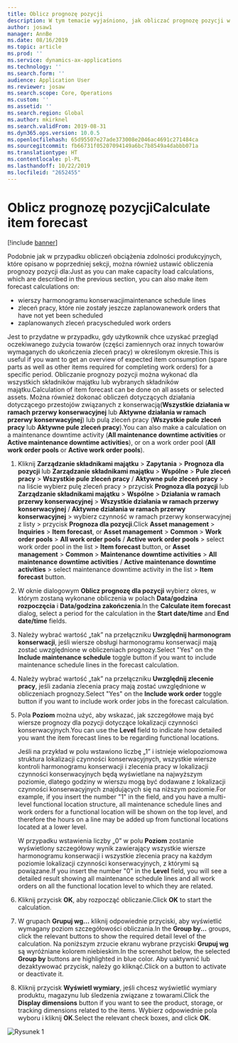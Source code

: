 ```yaml
---
title: Oblicz prognozę pozycji
description: W tym temacie wyjaśniono, jak obliczać prognozę pozycji w Zarządzaniu składnikami majątku.
author: josaw1
manager: AnnBe
ms.date: 08/16/2019
ms.topic: article
ms.prod: ''
ms.service: dynamics-ax-applications
ms.technology: ''
ms.search.form: ''
audience: Application User
ms.reviewer: josaw
ms.search.scope: Core, Operations
ms.custom: ''
ms.assetid: ''
ms.search.region: Global
ms.author: mkirknel
ms.search.validFrom: 2019-08-31
ms.dyn365.ops.version: 10.0.5
ms.openlocfilehash: 65d95507e27ade373008e2046ac4691c271484ca
ms.sourcegitcommit: fb66731f05207094149a6bc7b8549a4dabbb071a
ms.translationtype: HT
ms.contentlocale: pl-PL
ms.lasthandoff: 10/22/2019
ms.locfileid: "2652455"
---
```

# <a name="calculate-item-forecast"></a><span data-ttu-id="9dc9a-103">Oblicz prognozę pozycji</span><span class="sxs-lookup"><span data-stu-id="9dc9a-103">Calculate item forecast</span></span>

[!include [banner](../../includes/banner.md)]

 

<span data-ttu-id="9dc9a-104">Podobnie jak w przypadku obliczeń obciążenia zdolności produkcyjnych, które opisano w poprzedniej sekcji, można również ustawić obliczenia prognozy pozycji dla:</span><span class="sxs-lookup"><span data-stu-id="9dc9a-104">Just as you can make capacity load calculations, which are described in the previous section, you can also make item forecast calculations on:</span></span>

- <span data-ttu-id="9dc9a-105">wierszy harmonogramu konserwacji</span><span class="sxs-lookup"><span data-stu-id="9dc9a-105">maintenance schedule lines</span></span>  
- <span data-ttu-id="9dc9a-106">zleceń pracy, które nie zostały jeszcze zaplanowane</span><span class="sxs-lookup"><span data-stu-id="9dc9a-106">work orders that have not yet been scheduled</span></span>  
- <span data-ttu-id="9dc9a-107">zaplanowanych zleceń pracy</span><span class="sxs-lookup"><span data-stu-id="9dc9a-107">scheduled work orders</span></span>

<span data-ttu-id="9dc9a-108">Jest to przydatne w przypadku, gdy użytkownik chce uzyskać przegląd oczekiwanego zużycia towarów (części zamiennych oraz innych towarów wymaganych do ukończenia zleceń pracy) w określonym okresie.</span><span class="sxs-lookup"><span data-stu-id="9dc9a-108">This is useful if you want to get an overview of expected item consumption (spare parts as well as other items required for completing work orders) for a specific period.</span></span> <span data-ttu-id="9dc9a-109">Obliczanie prognozy pozycji można wykonać dla wszystkich składników majątku lub wybranych składników majątku.</span><span class="sxs-lookup"><span data-stu-id="9dc9a-109">Calculation of item forecast can be done on all assets or selected assets.</span></span> <span data-ttu-id="9dc9a-110">Można również dokonać obliczeń dotyczących działania dotyczącego przestojów związanych z konserwacją(**Wszystkie działania w ramach przerwy konserwacyjnej** lub **Aktywne działania w ramach przerwy konserwacyjnej**) lub pulą zleceń pracy (**Wszystkie pule zleceń pracy** lub **Aktywne pule zleceń pracy**).</span><span class="sxs-lookup"><span data-stu-id="9dc9a-110">You can also make a calculation on a maintenance downtime activity (**All maintenance downtime activities** or **Active maintenance downtime activities**), or on a work order pool (**All work order pools** or **Active work order pools**).</span></span>

1. <span data-ttu-id="9dc9a-111">Kliknij **Zarządzanie składnikami majątku** > **Zapytania** > **Prognoza dla pozycji** lub **Zarządzanie składnikami majątku** > **Wspólne** > **Pule zleceń pracy** > **Wszystkie pule zleceń pracy** / **Aktywne pule zleceń pracy** > na liście wybierz pulę zleceń pracy > przycisk **Prognoza dla pozycji** lub **Zarządzanie składnikami majątku** > **Wspólne** > **Działania w ramach przerwy konserwacyjnej** > **Wszystkie działania w ramach przerwy konserwacyjnej** / **Aktywne działania w ramach przerwy konserwacyjnej** > wybierz czynność w ramach przerwy konserwacyjnej z listy > przycisk **Prognoza dla pozycji**.</span><span class="sxs-lookup"><span data-stu-id="9dc9a-111">Click **Asset management** > **Inquiries** > **Item forecast**, or **Asset management** > **Common** > **Work order pools** > **All work order pools** / **Active work order pools** > select work order pool in the list > **Item forecast** button, or **Asset management** > **Common** > **Maintenance downtime activities** > **All maintenance downtime activities** / **Active maintenance downtime activities** > select maintenance downtime activity in the list > **Item forecast** button.</span></span>

2. <span data-ttu-id="9dc9a-112">W oknie dialogowym **Oblicz prognozę dla pozycji** wybierz okres, w którym zostaną wykonane obliczenia w polach **Data/godzina rozpoczęcia** i **Data/godzina zakończenia**.</span><span class="sxs-lookup"><span data-stu-id="9dc9a-112">In the **Calculate item forecast** dialog, select a period for the calculation in the **Start date/time** and **End date/time** fields.</span></span>

3. <span data-ttu-id="9dc9a-113">Należy wybrać wartość „tak” na przełączniku **Uwzględnij harmonogram konserwacji**, jeśli wiersze obsługi harmonogramu konserwacji mają zostać uwzględnione w obliczeniach prognozy.</span><span class="sxs-lookup"><span data-stu-id="9dc9a-113">Select "Yes" on the **Include maintenance schedule** toggle button if you want to include maintenance schedule lines in the forecast calculation.</span></span>

4. <span data-ttu-id="9dc9a-114">Należy wybrać wartość „tak” na przełączniku **Uwzględnij zlecenie pracy**, jeśli zadania zlecenia pracy mają zostać uwzględnione w obliczeniach prognozy.</span><span class="sxs-lookup"><span data-stu-id="9dc9a-114">Select "Yes" on the **Include work order** toggle button if you want to include work order jobs in the forecast calculation.</span></span>

5. <span data-ttu-id="9dc9a-115">Pola **Poziom** można użyć, aby wskazać, jak szczegółowe mają być wiersze prognozy dla pozycji dotyczące lokalizacji czynności konserwacyjnych.</span><span class="sxs-lookup"><span data-stu-id="9dc9a-115">You can use the **Level** field to indicate how detailed you want the item forecast lines to be regarding functional locations.</span></span> 

      <span data-ttu-id="9dc9a-116">Jeśli na przykład w polu wstawiono liczbę „1” i istnieje wielopoziomowa struktura lokalizacji czynności konserwacyjnych, wszystkie wiersze kontroli harmonogramu konserwacji i zlecenia pracy w lokalizacji czynności konserwacyjnych będą wyświetlane na najwyższym poziomie, dlatego godziny w wierszu mogą być dodawane z lokalizacji czynności konserwacyjnych znajdujących się na niższym poziomie.</span><span class="sxs-lookup"><span data-stu-id="9dc9a-116">For example, if you insert the number "1" in the field, and you have a multi-level functional location structure, all maintenance schedule lines and work orders for a functional location will be shown on the top level, and therefore the hours on a line may be added up from functional locations located at a lower level.</span></span> 
  
      <span data-ttu-id="9dc9a-117">W przypadku wstawienia liczby „0” w polu **Poziom** zostanie wyświetlony szczegółowy wynik zawierający wszystkie wiersze harmonogramu konserwacji i wszystkie zlecenia pracy na każdym poziomie lokalizacji czynności konserwacyjnych, z którymi są powiązane.</span><span class="sxs-lookup"><span data-stu-id="9dc9a-117">If you insert the number "0" in the **Level** field, you will see a detailed result showing all maintenance schedule lines and all work orders on all the functional location level to which they are related.</span></span>

6. <span data-ttu-id="9dc9a-118">Kliknij przycisk **OK**, aby rozpocząć obliczanie.</span><span class="sxs-lookup"><span data-stu-id="9dc9a-118">Click **OK** to start the calculation.</span></span>

7. <span data-ttu-id="9dc9a-119">W grupach **Grupuj wg...** kliknij odpowiednie przyciski, aby wyświetlić wymagany poziom szczegółowości obliczania.</span><span class="sxs-lookup"><span data-stu-id="9dc9a-119">In the **Group by...** groups, click the relevant buttons to show the required detail level of the calculation.</span></span> <span data-ttu-id="9dc9a-120">Na poniższym zrzucie ekranu wybrane przyciski **Grupuj wg** są wyróżniane kolorem niebieskim.</span><span class="sxs-lookup"><span data-stu-id="9dc9a-120">In the screenshot below, the selected **Group by** buttons are highlighted in blue color.</span></span> <span data-ttu-id="9dc9a-121">Aby uaktywnić lub dezaktywować przycisk, należy go kliknąć.</span><span class="sxs-lookup"><span data-stu-id="9dc9a-121">Click on a button to activate or deactivate it.</span></span>

8. <span data-ttu-id="9dc9a-122">Kliknij przycisk **Wyświetl wymiary**, jeśli chcesz wyświetlić wymiary produktu, magazynu lub śledzenia związane z towarami.</span><span class="sxs-lookup"><span data-stu-id="9dc9a-122">Click the **Display dimensions** button if you want to see the product, storage, or tracking dimensions related to the items.</span></span> <span data-ttu-id="9dc9a-123">Wybierz odpowiednie pola wyboru i kliknij **OK**.</span><span class="sxs-lookup"><span data-stu-id="9dc9a-123">Select the relevant check boxes, and click **OK**.</span></span>

![Rysunek 1](media/02-capacity-planning.png)
